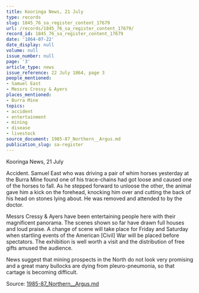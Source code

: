 ```yaml
---
title: Kooringa News, 21 July
type: records
slug: 1845_76_sa_register_content_17679
url: /records/1845_76_sa_register_content_17679/
record_id: 1845_76_sa_register_content_17679
date: '1864-07-22'
date_display: null
volume: null
issue_number: null
page: '3'
article_type: news
issue_reference: 22 July 1864, page 3
people_mentioned:
- Samuel East
- Messrs Cressy & Ayers
places_mentioned:
- Burra Mine
topics:
- accident
- entertainment
- mining
- disease
- livestock
source_document: 1985-87_Northern__Argus.md
publication_slug: sa-register
---
```


Kooringa News, 21 July

Accident.  Samuel East who was driving a pair of whim horses yesterday at the Burra Mine found one of his trace-chains had got loose and caused one of the horses to fall.  As he stepped forward to unloose the other, the animal gave him a kick on the forehead, knocking him over and cutting the back of his head on stones lying about.  He was removed and attended to by the doctor.

Messrs Cressy & Ayers have been entertaining people here with their magnificent panorama.  The scenes shown so far have drawn full houses and loud praise.  A change of scene will take place for Friday and Saturday when startling events of the American [Civil] War will be placed before spectators.  The exhibition is well worth a visit and the distribution of free gifts amused the audience.

News suggest that mining prospects in the North do not look very promising and a great many bullocks are dying from pleuro-pneumonia, so that cartage is becoming difficult.

Source: [1985-87_Northern__Argus.md](/downloads/markdown/1985-87_Northern__Argus.md)
